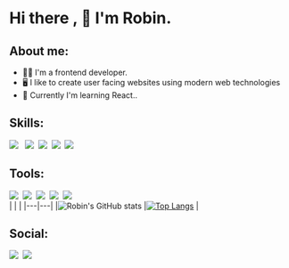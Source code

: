 # Hi there , :wave: I'm Robin.

## About me:

- :man_technologist: I'm a frontend developer.
- :desktop_computer: I like to create user facing websites using modern web technologies
- :notebook_with_decorative_cover: Currently I'm learning React..

## Skills:

<img src ="https://img.shields.io/badge/React-20232A?style=for-the-badge&logo=react&logoColor=61DAFB"/> &nbsp;
<img src="https://img.shields.io/badge/JavaScript-323330?style=for-the-badge&logo=javascript&logoColor=F7DF1E"/>&nbsp;
<img src ="https://img.shields.io/badge/Tailwind_CSS-38B2AC?style=for-the-badge&logo=tailwind-css&logoColor=white"/>&nbsp;
<img src ="https://img.shields.io/badge/CSS3-1572B6?style=for-the-badge&logo=css3&logoColor=white"/>&nbsp;
<img src ="https://img.shields.io/badge/HTML5-E34F26?style=for-the-badge&logo=html5&logoColor=white"/>&nbsp;

## Tools:

<img src ="https://img.shields.io/badge/Git-FFFFFF?style=for-the-badge&logo=git&logoColor=orange"/>&nbsp;
<img src ="https://img.shields.io/badge/GitHub-100000?style=for-the-badge&logo=github&logoColor=white"/>&nbsp;
<img src ="https://img.shields.io/badge/Netlify-00C7B7?style=for-the-badge&logo=netlify&logoColor=white"/>&nbsp;
<img src ="	https://img.shields.io/badge/VSCode-0078D4?style=for-the-badge&logo=visual%20studio%20code&logoColor=white"/>&nbsp;
<img src="https://img.shields.io/badge/VIM-%2311AB00.svg?&style=for-the-badge&logo=vim&logoColor=white"/>&nbsp;
<img src=""/>&nbsp;
<img src=""/>&nbsp;
<img src=""/>&nbsp;
<br/>
| | |
|---|---|
|![Robin's GitHub stats](https://github-readme-stats.vercel.app/api?username=haddercone&show_icons=true&theme=react) |[![Top Langs](https://github-readme-stats.vercel.app/api/top-langs/?username=haddercone&layout=compact)](https://github.com/haddercone/github-readme-stats) |

## Social:

<img src =" https://img.shields.io/badge/Twitter-1DA1F2?style=for-the-badge&logo=twitter&logoColor=white "/>&nbsp;
<img src="https://img.shields.io/badge/LinkedIn-0077B5?style=for-the-badge&logo=linkedin&logoColor=white"/>
